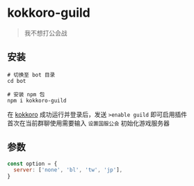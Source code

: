 # kokkoro-guild

> 我不想打公会战

## 安装

``` shell
# 切换至 bot 目录
cd bot

# 安装 npm 包
npm i kokkoro-guild
```

在 [kokkoro](https://github.com/kokkorojs/kokkoro) 成功运行并登录后，发送 `>enable guild` 即可启用插件  
首次在当前群聊使用需要输入 `设置国服公会` 初始化游戏服务器

## 参数

``` javascript
const option = {
  server: ['none', 'bl', 'tw', 'jp'],
}
```
